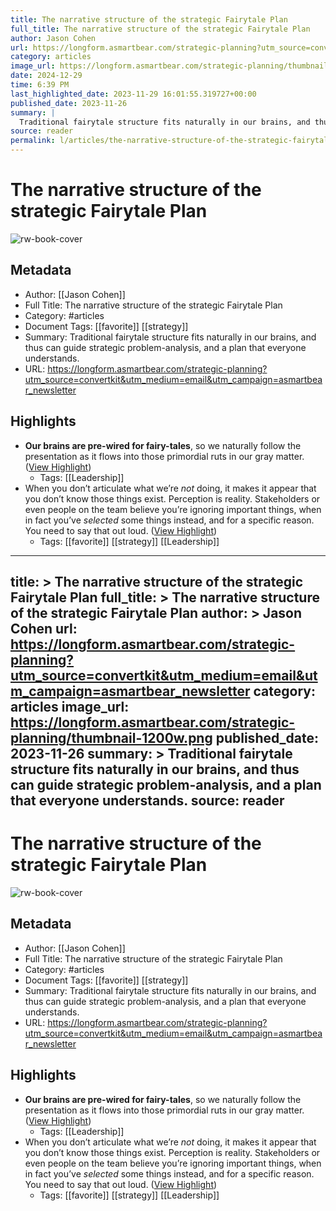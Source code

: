 ```yaml
---
title: The narrative structure of the strategic Fairytale Plan
full_title: The narrative structure of the strategic Fairytale Plan
author: Jason Cohen
url: https://longform.asmartbear.com/strategic-planning?utm_source=convertkit&utm_medium=email&utm_campaign=asmartbear_newsletter
category: articles
image_url: https://longform.asmartbear.com/strategic-planning/thumbnail-1200w.png
date: 2024-12-29
time: 6:39 PM
last_highlighted_date: 2023-11-29 16:01:55.319727+00:00
published_date: 2023-11-26
summary: |
  Traditional fairytale structure fits naturally in our brains, and thus can guide strategic problem-analysis, and a plan that everyone understands.
source: reader
permalink: l/articles/the-narrative-structure-of-the-strategic-fairytale-plan
---
```

# The narrative structure of the strategic Fairytale Plan

![rw-book-cover](https://longform.asmartbear.com/strategic-planning/thumbnail-1200w.png)

## Metadata
- Author: [[Jason Cohen]]
- Full Title: The narrative structure of the strategic Fairytale Plan
- Category: #articles
- Document Tags: [[favorite]] [[strategy]] 
- Summary: Traditional fairytale structure fits naturally in our brains, and thus can guide strategic problem-analysis, and a plan that everyone understands.
- URL: https://longform.asmartbear.com/strategic-planning?utm_source=convertkit&utm_medium=email&utm_campaign=asmartbear_newsletter

## Highlights
- **Our brains are pre-wired for fairy-tales**, so we naturally follow the presentation as it flows into those primordial ruts in our gray matter. ([View Highlight](https://read.readwise.io/read/01hgdws18zxs2evk5hsqhtbshb))
    - Tags: [[Leadership]] 
- When you don’t articulate what we’re *not* doing, it makes it appear that you don’t know those things exist. Perception is reality. Stakeholders or even people on the team believe you’re ignoring important things, when in fact you’ve *selected* some things instead, and for a specific reason. You need to say that out loud. ([View Highlight](https://read.readwise.io/read/01hgdx1d8j1bem0ahxb8717ysg))
    - Tags: [[favorite]] [[strategy]] [[Leadership]] 


---
title: >
  The narrative structure of the strategic Fairytale Plan
full_title: >
  The narrative structure of the strategic Fairytale Plan
author: >
  Jason Cohen
url: https://longform.asmartbear.com/strategic-planning?utm_source=convertkit&utm_medium=email&utm_campaign=asmartbear_newsletter
category: articles
image_url: https://longform.asmartbear.com/strategic-planning/thumbnail-1200w.png
published_date: 2023-11-26
summary: >
  Traditional fairytale structure fits naturally in our brains, and thus can guide strategic problem-analysis, and a plan that everyone understands.
source: reader
---
# The narrative structure of the strategic Fairytale Plan

![rw-book-cover](https://longform.asmartbear.com/strategic-planning/thumbnail-1200w.png)

## Metadata
- Author: [[Jason Cohen]]
- Full Title: The narrative structure of the strategic Fairytale Plan
- Category: #articles
- Document Tags: [[favorite]] [[strategy]] 
- Summary: Traditional fairytale structure fits naturally in our brains, and thus can guide strategic problem-analysis, and a plan that everyone understands.
- URL: https://longform.asmartbear.com/strategic-planning?utm_source=convertkit&utm_medium=email&utm_campaign=asmartbear_newsletter

## Highlights
- **Our brains are pre-wired for fairy-tales**, so we naturally follow the presentation as it flows into those primordial ruts in our gray matter. ([View Highlight](https://read.readwise.io/read/01hgdws18zxs2evk5hsqhtbshb))
    - Tags: [[Leadership]] 
- When you don’t articulate what we’re *not* doing, it makes it appear that you don’t know those things exist. Perception is reality. Stakeholders or even people on the team believe you’re ignoring important things, when in fact you’ve *selected* some things instead, and for a specific reason. You need to say that out loud. ([View Highlight](https://read.readwise.io/read/01hgdx1d8j1bem0ahxb8717ysg))
    - Tags: [[favorite]] [[strategy]] [[Leadership]] 


